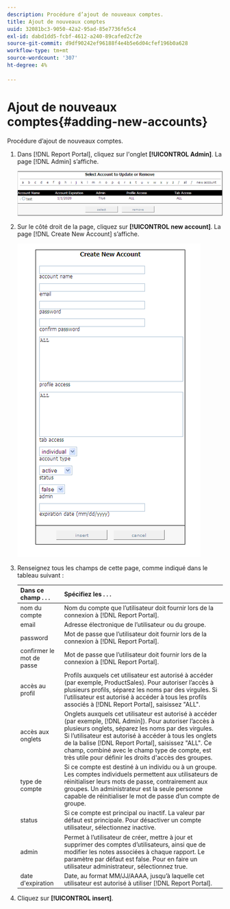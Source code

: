 ```yaml
---
description: Procédure d’ajout de nouveaux comptes.
title: Ajout de nouveaux comptes
uuid: 32081bc3-9050-42a2-95ad-85e7736fe5c4
exl-id: dabd1dd5-fcbf-4612-a240-89cafed2cf2e
source-git-commit: d9df90242ef96188f4e4b5e6d04cfef196b0a628
workflow-type: tm+mt
source-wordcount: '307'
ht-degree: 4%

---
```


# Ajout de nouveaux comptes{#adding-new-accounts}

Procédure d’ajout de nouveaux comptes.

1. Dans [!DNL Report Portal], cliquez sur l&#39;onglet **[!UICONTROL Admin]**. La page [!DNL Admin] s’affiche.

   ![](assets/report_admintag2.png)

1. Sur le côté droit de la page, cliquez sur **[!UICONTROL new account]**. La page [!DNL Create New Account] s’affiche.

   ![Infos sur l’étape](assets/rptPort_scrn_AdminTab_createUser.png)

1. Renseignez tous les champs de cette page, comme indiqué dans le tableau suivant :

   | Dans ce champ . . . | Spécifiez les . . . |
   |---|---|
   | nom du compte | Nom du compte que l’utilisateur doit fournir lors de la connexion à [!DNL Report Portal]. |
   | email | Adresse électronique de l’utilisateur ou du groupe. |
   | password | Mot de passe que l’utilisateur doit fournir lors de la connexion à [!DNL Report Portal]. |
   | confirmer le mot de passe | Mot de passe que l’utilisateur doit fournir lors de la connexion à [!DNL Report Portal]. |
   | accès au profil | Profils auxquels cet utilisateur est autorisé à accéder (par exemple, ProductSales). Pour autoriser l’accès à plusieurs profils, séparez les noms par des virgules. Si l’utilisateur est autorisé à accéder à tous les profils associés à [!DNL Report Portal], saisissez &quot;ALL&quot;. |
   | accès aux onglets | Onglets auxquels cet utilisateur est autorisé à accéder (par exemple, [!DNL Admin]). Pour autoriser l’accès à plusieurs onglets, séparez les noms par des virgules. Si l’utilisateur est autorisé à accéder à tous les onglets de la balise [!DNL Report Portal], saisissez &quot;ALL&quot;. Ce champ, combiné avec le champ type de compte, est très utile pour définir les droits d&#39;accès des groupes. |
   | type de compte | Si ce compte est destiné à un individu ou à un groupe. Les comptes individuels permettent aux utilisateurs de réinitialiser leurs mots de passe, contrairement aux groupes. Un administrateur est la seule personne capable de réinitialiser le mot de passe d’un compte de groupe. |
   | status | Si ce compte est principal ou inactif. La valeur par défaut est principale. Pour désactiver un compte utilisateur, sélectionnez inactive. |
   | admin | Permet à l’utilisateur de créer, mettre à jour et supprimer des comptes d’utilisateurs, ainsi que de modifier les notes associées à chaque rapport. Le paramètre par défaut est false. Pour en faire un utilisateur administrateur, sélectionnez true. |
   | date d&#39;expiration | Date, au format MM/JJ/AAAA, jusqu’à laquelle cet utilisateur est autorisé à utiliser [!DNL Report Portal]. |

1. Cliquez sur **[!UICONTROL insert]**.
